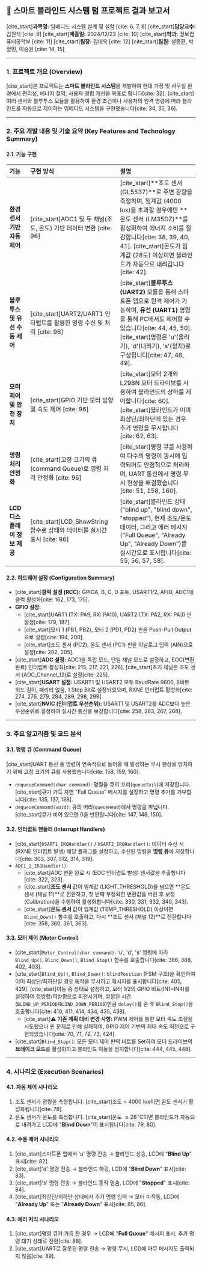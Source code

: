 ## 📝 스마트 블라인드 시스템 텀 프로젝트 결과 보고서

[cite_start]**과목명:** 임베디드 시스템 설계 및 실험 [cite: 6, 7, 8]
[cite_start]**담당교수:** 김원석 [cite: 9]
[cite_start]**제출일:** 2024/12/23 [cite: 10]
[cite_start]**학과:** 정보컴퓨터공학부 [cite: 11]
[cite_start]**팀장:** 김대욱 [cite: 12]
[cite_start]**팀원:** 설종환, 박정민, 이승원 [cite: 14, 15]

---

### 1. 프로젝트 개요 (Overview)

[cite_start]본 프로젝트는 **스마트 블라인드 시스템**을 개발하여 현대 가정 및 사무실 환경에서 편리성, 에너지 절약, 사용자 경험 개선을 목표로 합니다[cite: 32]. [cite_start]여러 센서와 블루투스 모듈을 활용하여 환경 조건이나 사용자의 원격 명령에 따라 블라인드를 자동으로 제어하는 임베디드 시스템을 구현했습니다[cite: 34, 35, 36].

---

### 2. 주요 개발 내용 및 기술 요약 (Key Features and Technology Summary)

#### 2.1. 기능 구현
| 기능 | 구현 방식 | 설명 |
|:---|:---|:---|
| **환경 센서 기반 자동 제어** | [cite_start]ADC1 및 두 채널(조도, 온도) 기반 데이터 변환 [cite: 96] | [cite_start]**조도 센서 (GL5537)**로 주변 광량을 측정하며, 임계값 (4000 lux)을 초과할 경우에만 **온도 센서 (LM35DZ)**를 활성화하여 에너지 소비를 절감합니다[cite: 38, 39, 40, 41]. [cite_start]온도가 임계값 (28도) 이상이면 블라인드가 자동으로 내려갑니다[cite: 42]. |
| **블루투스 및 유선 수동 제어** | [cite_start]UART2/UART1 인터럽트를 활용한 명령 수신 및 처리 [cite: 96] | [cite_start]**블루투스 (UART2)** 모듈을 통해 스마트폰 앱으로 원격 제어가 가능하며, **유선 (UART1)** 명령을 통해 PC에서도 제어할 수 있습니다[cite: 44, 45, 50]. [cite_start]명령은 'u'(올리기), 'd'(내리기), 's'(정지)로 구성됩니다[cite: 47, 48, 49]. |
| **모터 제어 및 안전 장치** | [cite_start]GPIO 기반 모터 방향 및 속도 제어 [cite: 96] | [cite_start]모터 2개와 L298N 모터 드라이브를 사용하여 블라인드의 상하를 제어합니다[cite: 60]. [cite_start]블라인드가 이미 최상단/최하단에 있는 경우 추가 명령을 무시합니다[cite: 62, 63]. |
| **명령 처리 안정화** | [cite_start]고정 크기의 큐(command Queue)로 명령 처리 안정화 [cite: 96] | [cite_start]명령 큐를 사용하여 다수의 명령이 동시에 입력되어도 안정적으로 처리하며, UART 통신에서 명령 무시 현상을 해결했습니다[cite: 51, 158, 160]. |
| **LCD 디스플레이 정보 제공** | [cite_start]LCD\_ShowString 함수로 상태와 데이터를 실시간 표시 [cite: 96] | [cite_start]블라인드 상태 ("blind up", "blind down", "stopped"), 현재 조도/온도 데이터, 그리고 에러 메시지 ("Full Queue", "Already Up", "Already Down")를 실시간으로 표시합니다[cite: 55, 56, 57, 58]. |

#### 2.2. 하드웨어 설정 (Configuration Summary)
* [cite_start]**클럭 설정 (RCC):** GPIOA, B, C, D 포트, USART1/2, AFIO, ADC1에 클럭 활성화[cite: 162, 173, 175].
* **GPIO 설정:**
    * [cite_start]UART1 (TX: PA9, RX: PA10), UART2 (TX: PA2, RX: PA3) 핀 설정[cite: 179, 187].
    * [cite_start]모터 1 (PB1, PB2), 모터 2 (PD1, PD2) 핀을 Push-Pull Output으로 설정[cite: 194, 200].
    * [cite_start]조도 센서 (PC2), 온도 센서 (PC1) 핀을 아날로그 입력 (AIN)으로 설정[cite: 202, 205].
* [cite_start]**ADC 설정:** ADC1을 독립 모드, 단일 채널 모드로 설정하고, EOC(변환 완료) 인터럽트 활성화[cite: 215, 217, 221, 226]. [cite_start]초기 채널은 조도 센서 (ADC\_Channel\_12)로 설정[cite: 225].
* [cite_start]**USART 설정:** USART1 및 USART2 모두 BaudRate 9600, 8비트 워드 길이, 패리티 없음, 1 Stop Bit로 설정되었으며, RXNE 인터럽트 활성화[cite: 274, 276, 279, 284, 289, 298, 299].
* [cite_start]**NVIC (인터럽트 우선순위):** USART1 및 USART2를 ADC보다 높은 우선순위로 설정하여 실시간 통신을 보장합니다[cite: 258, 263, 267, 268].

---

### 3. 주요 알고리즘 및 코드 분석

#### 3.1. 명령 큐 (Command Queue)
[cite_start]UART 통신 중 명령이 연속적으로 들어올 때 발생하는 무시 현상을 방지하기 위해 고정 크기의 큐를 사용했습니다[cite: 158, 159, 160].
* `enqueueCommand(char command)`: 명령을 큐의 꼬리(`queueTail`)에 저장합니다. [cite_start]큐가 가득 차면 "Full Queue" 메시지를 설정하고 명령 추가를 거부합니다[cite: 135, 137, 138].
* `dequeueCommand(void)`: 큐의 머리(`queueHead`)에서 명령을 꺼냅니다. [cite_start]큐가 비어 있으면 0을 반환합니다[cite: 147, 148, 150].

#### 3.2. 인터럽트 핸들러 (Interrupt Handlers)
* [cite_start]`USART1_IRQHandler()` / `USART2_IRQHandler()`: 데이터 수신 시 (RXNE 인터럽트 발생) 해당 플래그를 설정하고, 수신된 명령을 **명령 큐**에 저장합니다[cite: 303, 307, 312, 314, 319].
* `ADC1_2_IRQHandler()`:
    * [cite_start]ADC 변환 완료 시 (EOC 인터럽트 발생) 센서값을 추출합니다[cite: 322, 323].
    * [cite_start]**조도 센서** 값이 임계값 (LIGHT\_THRESHOLD)을 넘으면 **온도 센서 (채널 11)**로 전환하고, 첫 번째 부정확한 변환값을 버린 후 보정(Calibration)을 수행하여 활성화합니다[cite: 330, 331, 332, 340, 343].
    * [cite_start]**온도 센서** 값이 임계값 (TEMP\_THRESHOLD) 이상이면 `Blind_Down()` 함수를 호출하고, 다시 **조도 센서 (채널 12)**로 전환합니다[cite: 358, 360, 361, 363].

#### 3.3. 모터 제어 (Motor Control)
* [cite_start]`Motor_Control(char command)`: 'u', 'd', 's' 명령에 따라 `Blind_Up()`, `Blind_Down()`, `Blind_Stop()` 함수를 호출합니다[cite: 386, 388, 402, 403].
* [cite_start]`Blind_Up()`, `Blind_Down()`: `blindPosition` (FSM 구조)을 확인하여 이미 최상단/최하단일 경우 동작을 무시하고 메시지를 표시합니다[cite: 405, 429]. [cite_start]이동 중 상태로 설정하고, 모터 1/2의 GPIO 비트(IN1~IN4)를 설정하여 정방향/역방향으로 회전시키며, 설정된 시간(`BLIND_UP_PERIOD`/`BLIND_DOWN_PERIOD`)만큼 `delay()`를 준 후 `Blind_Stop()`을 호출합니다[cite: 410, 411, 414, 434, 435, 438].
    * [cite_start]**⚠️ 기존 계획 대비 변경 사항:** PWM 제어를 통한 모터 속도 조절을 시도했으나 핀 문제로 인해 실패하여, GPIO 제어 기반의 최대 속도 회전으로 구현되었습니다[cite: 70, 71, 72, 73, 424].
* [cite_start]`Blind_Stop()`: 모든 모터 제어 핀의 비트를 Set하여 모터 드라이브의 **브레이크 모드**를 활성화하고 블라인드 이동을 정지합니다[cite: 444, 445, 448].

---

### 4. 시나리오 (Execution Scenarios)

#### 4.1. 자동 제어 시나리오
1.  조도 센서가 광량을 측정합니다. [cite_start]조도 > 4000 lux이면 온도 센서가 활성화됩니다[cite: 78].
2.  온도 센서가 온도를 측정합니다. [cite_start]온도 $\ge 28^\circ \text{C}$이면 블라인드가 자동으로 내려가고 LCD에 "**Blind Down**"이 표시됩니다[cite: 79, 80].

#### 4.2. 수동 제어 시나리오
1.  [cite_start]스마트폰 앱에서 'u' 명령 전송 $\rightarrow$ 블라인드 상승, LCD에 "**Blind Up**" 표시[cite: 82].
2.  [cite_start]'d' 명령 전송 $\rightarrow$ 블라인드 하강, LCD에 "**Blind Down**" 표시[cite: 83].
3.  [cite_start]'s' 명령 전송 $\rightarrow$ 블라인드 동작 멈춤, LCD에 "**Stopped**" 표시[cite: 84].
4.  [cite_start]최상단/최하단 상태에서 추가 명령 입력 $\rightarrow$ 모터 미작동, LCD에 "**Already Up**" 또는 "**Already Down**" 표시[cite: 85, 86].

#### 4.3. 에러 처리 시나리오
1.  [cite_start]명령 큐가 가득 찬 경우 $\rightarrow$ LCD에 "**Full Queue**" 메시지 표시, 추가 명령 대기 상태로 전환[cite: 88].
2.  [cite_start]UART로 잘못된 명령 전송 $\rightarrow$ 명령 무시, LCD에 아무 메시지도 출력되지 않음[cite: 89].
